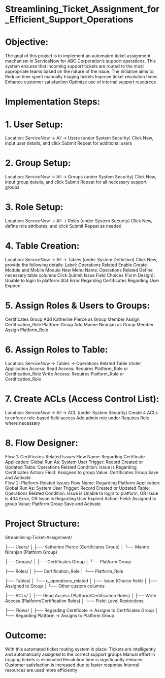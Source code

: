 # Streamlining_Ticket_Assignment_for_Efficient_Support_Operations
# Objective:
The goal of this project is to implement an automated ticket assignment mechanism in ServiceNow for ABC Corporation’s support operations. This system ensures that incoming support tickets are routed to the most appropriate teams based on the nature of the issue. The initiative aims to:
Reduce time spent manually triaging tickets
Improve ticket resolution times
Enhance customer satisfaction
Optimize use of internal support resources

# Implementation Steps:
# 1. User Setup:
Location: ServiceNow → All → Users (under System Security)
Click New, input user details, and click Submit
Repeat for additional users

# 2. Group Setup:
Location: ServiceNow → All → Groups (under System Security)
Click New, input group details, and click Submit
Repeat for all necessary support groups

# 3. Role Setup:
Location: ServiceNow → All → Roles (under System Security)
Click New, define role attributes, and click Submit
Repeat as needed

# 4. Table Creation:
Location: ServiceNow → All → Tables (under System Definition)
Click New, provide the following details:
Label: Operations Related
Enable Create Module and Mobile Module
New Menu Name: Operations Related
Define necessary table columns
Click Submit
Issue Field Choices (Form Design):
Unable to login to platform
404 Error
Regarding Certificates
Regarding User Expired

# 5. Assign Roles & Users to Groups:
Certificates Group
Add Katherine Pierce as Group Member
Assign Certification_Role
Platform Group
Add Manne Niranjan as Group Member
Assign Platform_Role

# 6. Assign Roles to Table:
Location: ServiceNow → Tables → Operations Related Table
Under Application Access:
Read Access: Requires Platform_Role or Certification_Role
Write Access: Requires Platform_Role or Certification_Role

# 7. Create ACLs (Access Control List): 
Location: ServiceNow → All → ACL (under System Security)
Create 4 ACLs to enforce role-based field access
Add admin role under Requires Role where necessary

# 8. Flow Designer:
Flow 1: Certificates-Related Issues
Flow Name: Regarding Certificate
Application: Global
Run As: System User
Trigger: Record Created or Updated
Table: Operations Related
Condition: Issue is Regarding Certificates
Action:
Field: Assigned to group
Value: Certificates Group
Save and Activate       
Flow 2: Platform-Related Issues
Flow Name: Regarding Platform
Application: Global
Run As: System User
Trigger: Record Created or Updated
Table: Operations Related
Condition:
Issue is Unable to login to platform, OR
Issue is 404 Error, OR
Issue is Regarding User Expired
Action:
Field: Assigned to group
Value: Platform Group
Save and Activate

# Project Structure:
Streamlining-Ticket-Assignment/

├── Users/
│   ├── Katherine Pierce (Certificates Group)
│   └── Manne Niranjan (Platform Group)

├── Groups/
│   ├── Certificates Group
│   └── Platform Group

├── Roles/
│   ├── Certification_Role
│   └── Platform_Role

├── Tables/
│   └── u_operations_related
│       ├── Issue (Choice field)
│       ├── Assigned to Group
│       └── Other custom columns

├── ACLs/
│   ├── Read Access (Platform/Certification Roles)
│   ├── Write Access (Platform/Certification Roles)
│   └── Field-Level Restrictions

├── Flows/
│   ├── Regarding Certificate → Assigns to Certificates Group
│   └── Regarding Platform → Assigns to Platform Group

# Outcome:
With this automated ticket routing system in place:
Tickets are intelligently and automatically assigned to the correct support groups
Manual effort in triaging tickets is eliminated
Resolution time is significantly reduced
Customer satisfaction is increased due to faster response
Internal resources are used more efficiently





